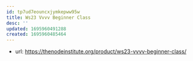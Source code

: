 ```yaml
---
id: tp7ud7eouncxjymkepww95w
title: Ws23 Vvvv Beginner Class
desc: ''
updated: 1695960491288
created: 1695960485464
---
```


- url: https://thenodeinstitute.org/product/ws23-vvvv-beginner-class/